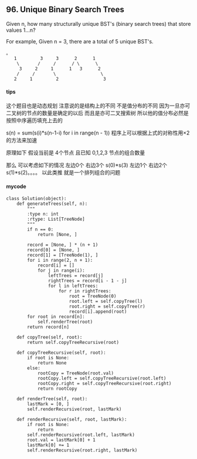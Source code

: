 ## 96. Unique Binary Search Trees

Given n, how many structurally unique BST's (binary search trees) that store values 1...n?

For example,
Given n = 3, there are a total of 5 unique BST's.

```
。
   1         3     3      2      1
    \       /     /      / \      \
     3     2     1      1   3      2
    /     /       \                 \
   2     1         2                 3
```
#### tips
这个题目也是动态规划 注意说的是结构上的不同 不是值分布的不同 因为一旦亦可二叉树的节点的数量是确定的以后 而且是亦可二叉搜索树 所以他的值分布必然是按照中序遍历填充上去的


s(n) = sum(s(i)*s(n-1-i) for i in range(n - 1))
程序上可以根据上式的对称性用×2的方法来加速

原理如下
假设当前是 4个节点 且已知 0,1,2,3 节点的组合数量

那么 可以考虑如下的情况 左边0个 右边3个 s(0)*s(3) 左边1个 右边2个 s(1)*s(2)。。。。
以此类推 就是一个排列组合的问题

#### mycode

```
class Solution(object):
    def generateTrees(self, n):
        """
        :type n: int
        :rtype: List[TreeNode]
        """
        if n == 0:
            return [None, ]

        record = [None, ] * (n + 1)
        record[0] = [None, ]
        record[1] = [TreeNode(1), ]
        for i in range(2, n + 1):
            record[i] = [] 
            for j in range(i):
                leftTrees = record[j]
                rightTrees = record[i - 1 - j]
                for l in leftTrees:
                    for r in rightTrees:
                        root = TreeNode(0)
                        root.left = self.copyTree(l)
                        root.right = self.copyTree(r)
                        record[i].append(root)
        for root in record[n]:
            self.renderTree(root)            
        return record[n]
        
    def copyTree(self, root):
        return self.copyTreeRecursive(root)
        
    def copyTreeRecursive(self, root):
        if root is None:
            return None
        else:
            rootCopy = TreeNode(root.val)
            rootCopy.left = self.copyTreeRecursive(root.left)
            rootCopy.right = self.copyTreeRecursive(root.right)
            return rootCopy
        
    def renderTree(self, root):
        lastMark = [0, ]
        self.renderRecursive(root, lastMark)
        
    def renderRecursive(self, root, lastMark):
        if root is None:
            return 
        self.renderRecursive(root.left, lastMark)
        root.val = lastMark[0] + 1
        lastMark[0] += 1
        self.renderRecursive(root.right, lastMark)
```
